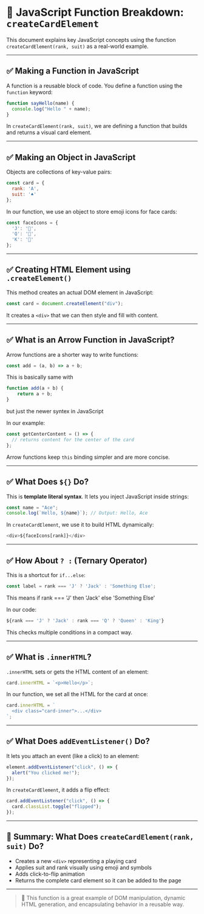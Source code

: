 # 📘 JavaScript Function Breakdown: `createCardElement`

This document explains key JavaScript concepts using the function `createCardElement(rank, suit)` as a real-world example.

---

## ✅ Making a Function in JavaScript

A function is a reusable block of code. You define a function using the `function` keyword:

```js
function sayHello(name) {
  console.log("Hello " + name);
}
```

In `createCardElement(rank, suit)`, we are defining a function that builds and returns a visual card element.

---

## ✅ Making an Object in JavaScript

Objects are collections of key-value pairs:

```js
const card = {
  rank: 'A',
  suit: '♠'
};
```

In our function, we use an object to store emoji icons for face cards:

```js
const faceIcons = {
  'J': '🤹',
  'Q': '👸',
  'K': '👑'
};
```

---

## ✅ Creating HTML Element using `.createElement()`

This method creates an actual DOM element in JavaScript:

```js
const card = document.createElement("div");
```

It creates a `<div>` that we can then style and fill with content.

---

## ✅ What is an Arrow Function in JavaScript?

Arrow functions are a shorter way to write functions:

```js
const add = (a, b) => a + b;
```

This is basically same with

```js
function add(a + b) {
    return a + b;
}
```
but just the newer syntex in JavaScript

In our example:

```js
const getCenterContent = () => {
  // returns content for the center of the card
};
```

Arrow functions keep `this` binding simpler and are more concise.

---

## ✅ What Does `${}` Do?

This is **template literal syntax**. It lets you inject JavaScript inside strings:

```js
const name = "Ace";
console.log(`Hello, ${name}`); // Output: Hello, Ace
```

In `createCardElement`, we use it to build HTML dynamically:

```js
<div>${faceIcons[rank]}</div>
```

---

## ✅ How About `? :` (Ternary Operator)

This is a shortcut for `if...else`:

```js
const label = rank === 'J' ? 'Jack' : 'Something Else';
```

This means if rank === 'J' then 'Jack' else 'Something Else'

In our code:

```js
${rank === 'J' ? 'Jack' : rank === 'Q' ? 'Queen' : 'King'}
```

This checks multiple conditions in a compact way.

---

## ✅ What is `.innerHTML`?

`.innerHTML` sets or gets the HTML content of an element:

```js
card.innerHTML = `<p>Hello</p>`;
```

In our function, we set all the HTML for the card at once:

```js
card.innerHTML = `
  <div class="card-inner">...</div>
`;
```

---

## ✅ What Does `addEventListener()` Do?

It lets you attach an event (like a click) to an element:

```js
element.addEventListener("click", () => {
  alert("You clicked me!");
});
```

In `createCardElement`, it adds a flip effect:

```js
card.addEventListener("click", () => {
  card.classList.toggle("flipped");
});
```

---

## 🧩 Summary: What Does `createCardElement(rank, suit)` Do?

- Creates a new `<div>` representing a playing card  
- Applies suit and rank visually using emoji and symbols  
- Adds click-to-flip animation  
- Returns the complete card element so it can be added to the page  

---

> 🔄 This function is a great example of DOM manipulation, dynamic HTML generation, and encapsulating behavior in a reusable way.